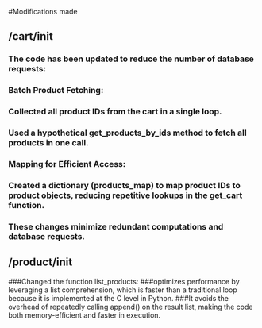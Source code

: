 #Modifications made

## /cart/init
### The code has been updated to reduce the number of database requests:

### Batch Product Fetching:

### Collected all product IDs from the cart in a single loop.
### Used a hypothetical get_products_by_ids method to fetch all products in one call.
### Mapping for Efficient Access:

### Created a dictionary (products_map) to map product IDs to product objects, reducing repetitive lookups in the get_cart function.
### These changes minimize redundant computations and database requests. 

## /product/init

###Changed the function list_products:
###optimizes performance by leveraging a list comprehension, which is faster than a traditional loop because it is implemented at the C level in Python. 
###It avoids the overhead of repeatedly calling append() on the result list, making the code both memory-efficient and faster in execution.
